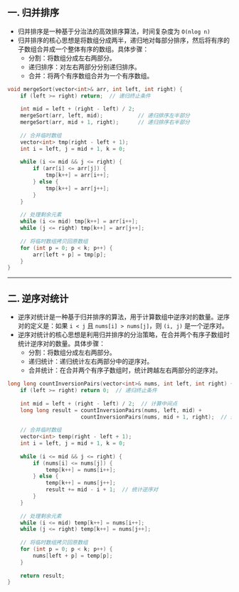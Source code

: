 ## 一. 归并排序

- 归并排序是一种基于分治法的高效排序算法，时间复杂度为 `O(nlog n)`
- 归并排序的核心思想是将数组分成两半，递归地对每部分排序，然后将有序的子数组合并成一个整体有序的数组。具体步骤：
  - 分割：将数组分成左右两部分。
  - 递归排序：对左右两部分分别递归排序。
  - 合并：将两个有序数组合并为一个有序数组。

```c++
void mergeSort(vector<int>& arr, int left, int right) {
    if (left >= right) return;  // 递归终止条件
    
    int mid = left + (right - left) / 2;
    mergeSort(arr, left, mid);           // 递归排序左半部分
    mergeSort(arr, mid + 1, right);      // 递归排序右半部分
    
    // 合并临时数组
    vector<int> tmp(right - left + 1);
    int i = left, j = mid + 1, k = 0;
    
    while (i <= mid && j <= right) {
        if (arr[i] <= arr[j]) {
            tmp[k++] = arr[i++];
        } else {
            tmp[k++] = arr[j++];
        }
    }
    
    // 处理剩余元素
    while (i <= mid) tmp[k++] = arr[i++];
    while (j <= right) tmp[k++] = arr[j++];
    
    // 将临时数组拷贝回原数组
    for (int p = 0; p < k; p++) {
        arr[left + p] = tmp[p];
    }
}
```

---

## 二. 逆序对统计
- 逆序对统计是一种基于归并排序的算法，用于计算数组中逆序对的数量。逆序对的定义是：如果 `i < j` 且 `nums[i] > nums[j]`，则 `(i, j)` 是一个逆序对。
- 逆序对统计的核心思想是利用归并排序的分治策略，在合并两个有序子数组时统计逆序对的数量。具体步骤：
  - 分割：将数组分成左右两部分。
  - 递归统计：递归统计左右两部分中的逆序对。
  - 合并统计：在合并两个有序子数组时，统计跨越左右两部分的逆序对。

```c++
long long countInversionPairs(vector<int>& nums, int left, int right) {
    if (left >= right) return 0;  // 递归终止条件
    
    int mid = left + (right - left) / 2;  // 计算中间点
    long long result = countInversionPairs(nums, left, mid) + 
                       countInversionPairs(nums, mid + 1, right);  // 递归计算左右子数组的逆序对
    
    // 合并临时数组
    vector<int> temp(right - left + 1);
    int i = left, j = mid + 1, k = 0;
    
    while (i <= mid && j <= right) {
        if (nums[i] <= nums[j]) {
            temp[k++] = nums[i++];
        } else {
            temp[k++] = nums[j++];
            result += mid - i + 1;  // 统计逆序对
        }
    }
    
    // 处理剩余元素
    while (i <= mid) temp[k++] = nums[i++];
    while (j <= right) temp[k++] = nums[j++];
    
    // 将临时数组拷贝回原数组
    for (int p = 0; p < k; p++) {
        nums[left + p] = temp[p];
    }
    
    return result;
}
```
